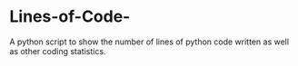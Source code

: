 Lines-of-Code-
==============

A python script to show the number of lines of python code written as well as other coding statistics. 
